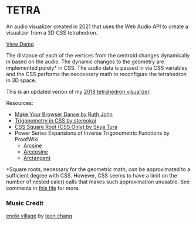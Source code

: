 # TETRA
An audio visualizer created in 2021 that uses the Web Audio API to create a visualizer from a 3D CSS tetrahedron.

[View Demo]()

The distance of each of the vertices from the centroid changes dynamically in based on the audio. The dynamic changes to the geometry are implemented purely* in CSS. The audio data is passed in via CSS variables and the CSS performs the neccessary math to reconfigure the tetrahedron in 3D space.

This is an updated verion of my [2018 tetrahedron visualizer](https://codepen.io/hmeinertrita/pen/XxKpaB?editors=1010).

Resources:

* [Make Your Browser Dance by Ruth John](https://24ways.org/2013/make-your-browser-dance/)
* [Trigonometry in CSS by stereokai](https://gist.github.com/stereokai/7666bfe93929b14c2dced148c79e0e97)
* [CSS Square Root (CSS Only) by Skya Tura](https://codepen.io/SkyaTura/pen/OvOpad)
* Power Series Expansions of Inverse Trigonometric Functions by ProofWiki
  * [Arcsine](https://proofwiki.org/wiki/Power_Series_Expansion_for_Real_Arcsine_Function)
  * [Arccosine](https://proofwiki.org/wiki/Power_Series_Expansion_for_Real_Arccosine_Function)
  * [Arctangent](https://proofwiki.org/wiki/Power_Series_Expansion_for_Real_Arctangent_Function)

\*Square roots, necessary for the geometric math, *can* be approximated to a sufficient degree with CSS. However, CSS seems to have a limit on the number of nested calc() calls that makes such approximation unusable. See comments in [this file](https://github.com/hmeinertrita/TETRA/blob/main/sqrt.css) for more.

### Music Credit

[enoki village](https://leyawn.bandcamp.com/track/enoki-village) by [leon chang](https://leyawn.bandcamp.com/)